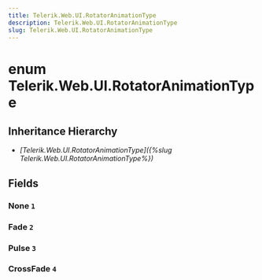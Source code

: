 ```yaml
---
title: Telerik.Web.UI.RotatorAnimationType
description: Telerik.Web.UI.RotatorAnimationType
slug: Telerik.Web.UI.RotatorAnimationType
---
```


# enum Telerik.Web.UI.RotatorAnimationType

## Inheritance Hierarchy

* *[Telerik.Web.UI.RotatorAnimationType]({%slug Telerik.Web.UI.RotatorAnimationType%})*

## Fields

### None `1`

### Fade `2`

### Pulse `3`

### CrossFade `4`


